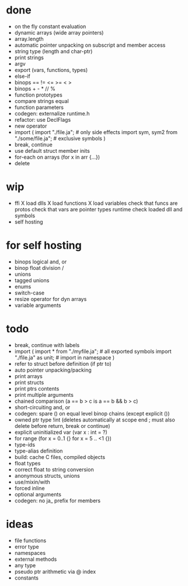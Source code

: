 # done

* on the fly constant evaluation
* dynamic arrays (wide array pointers)
* array.length
* automatic pointer unpacking on subscript and member access
* string type (length and char-ptr)
* print strings
* argv
* export (vars, functions, types)
* else-if
* binops == != <= >= < >
* binops + - * // %
* function prototypes
* compare strings equal
* function parameters
* codegen: externalize runtime.h
* refactor: use DeclFlags
* new operator
* import (
	import "./file.ja"; # only side effects
	import sym, sym2 from "./some/file.ja"; # exclusive symbols
	)
* break, continue
* use default struct member inits
* for-each on arrays (for x in arr {...})
* delete

# wip

* ffi
	X load dlls
	X load functions
	X load variables
	check that funcs are protos
	check that vars are pointer types
	runtime check loaded dll and symbols
* self hosting

# for self hosting

* binops logical and, or
* binop float division /
* unions
* tagged unions
* enums
* switch-case
* resize operator for dyn arrays
* variable arguments

# todo

* break, continue with labels
* import (
	import * from "./myfile.ja"; # all exported symbols
	import "./file.ja" as unit; # import in namespace
	)
* refer to struct before definition (if ptr to)
* auto pointer unpacking/packing
* print arrays
* print structs
* print ptrs contents
* print multiple arguments
* chained comparison (a == b > c  is  a == b && b > c)
* short-circuiting and, or
* codegen: spare () on equal level binop chains (except explicit ())
* owned ptr type !int (deletes automatically at scope end
	; must also delete before return, break or continue)
* explicit uninitialized var (var x : int = ?)
* for range (for x = 0..1 {} for x = 5 .. <1 {})
* type-ids
* type-alias definition
* build: cache C files, compiled objects
* float types
* correct float to string conversion
* anonymous structs, unions
* use/mixin/with
* forced inline
* optional arguments
* codegen: no ja_ prefix for members

# ideas

* file functions
* error type
* namespaces
* external methods
* any type
* pseudo ptr arithmetic via @ index
* constants
